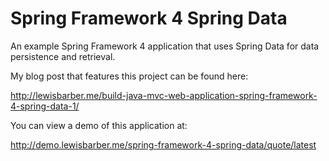 Spring Framework 4 Spring Data
==============================

An example Spring Framework 4 application that uses Spring Data for data persistence and retrieval.

My blog post that features this project can be found here:

http://lewisbarber.me/build-java-mvc-web-application-spring-framework-4-spring-data-1/

You can view a demo of this application at:

http://demo.lewisbarber.me/spring-framework-4-spring-data/quote/latest
